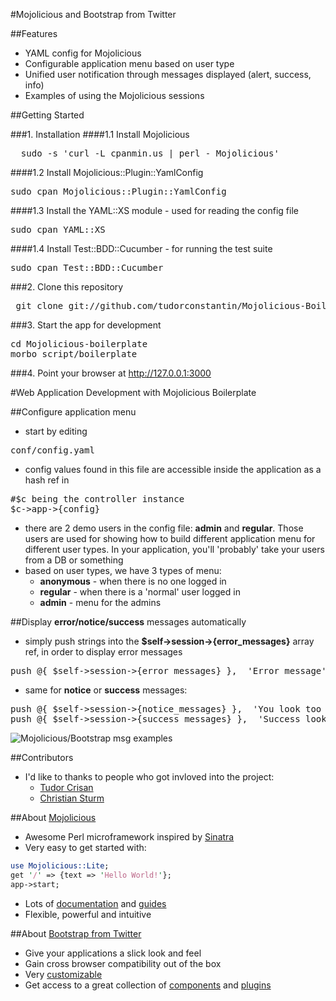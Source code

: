 #Mojolicious and Bootstrap from Twitter

##Features

* YAML config for Mojolicious
* Configurable application menu based on user type
* Unified user notification through messages displayed (alert, success, info)
* Examples of using the Mojolicious sessions


##Getting Started

###1. Installation
####1.1 Install Mojolicious
<pre>  sudo -s 'curl -L cpanmin.us | perl - Mojolicious'</pre>

####1.2 Install Mojolicious::Plugin::YamlConfig
<pre>sudo cpan Mojolicious::Plugin::YamlConfig</pre>

####1.3 Install the YAML::XS module - used for reading the config file
<pre>sudo cpan YAML::XS</pre>

####1.4 Install Test::BDD::Cucumber - for running the test suite
<pre>sudo cpan Test::BDD::Cucumber </pre>

###2. Clone this repository
<pre> git clone git://github.com/tudorconstantin/Mojolicious-Boilerplate.git</pre>

###3. Start the app for development
<pre>cd Mojolicious-boilerplate
morbo script/boilerplate</pre>

###4. Point your browser at http://127.0.0.1:3000

#Web Application Development with Mojolicious Boilerplate

##Configure application menu
* start by editing 
<pre>conf/config.yaml</pre>
* config values found in this file are accessible inside the application as a hash ref in
<pre>#$c being the controller instance
$c->app->{config}</pre>
* there are 2 demo users in the config file: **admin** and **regular**. Those users are used for showing how to build different application menu for different user types. In your application, you'll 'probably' take your users from a DB or something
* based on user types, we have 3 types of menu:
  * **anonymous** - when there is no one logged in
  * **regular** - when there is a 'normal' user logged in
  * **admin**   - menu for the admins

##Display **error/notice/success** messages automatically
* simply push strings into the **$self->session->{error_messages}** array ref, in order to display error messages
 <pre>push @{ $self->session->{error_messages} },  'Error message'</pre>
* same for **notice** or **success** messages:
<pre>push @{ $self->session->{notice_messages} },  'You look too good to be true';
push @{ $self->session->{success_messages} },  'Success looks good on anybody';</pre>

![Mojolicious/Bootstrap msg examples](https://github.com/tudorconstantin/Mojolicious-Boilerplate/wiki/images/mojo_messages.jpg)

##Contributors
* I'd like to thanks to people who got invloved into the project:
  * [Tudor Crisan](https://github.com/2dorr)
  * [Christian Sturm](http://reezer.org/)
 

##About [Mojolicious](http://mojolicio.us)

* Awesome Perl microframework inspired by [Sinatra](http://www.sinatrarb.com/)
* Very easy to get started with:

```perl
use Mojolicious::Lite;
get '/' => {text => 'Hello World!'};
app->start;
```

* Lots of [documentation](http://mojolicio.us/perldoc) and [guides](http://mojolicio.us/perldoc#GUIDES)
* Flexible, powerful and intuitive


##About [Bootstrap from Twitter](http://twitter.github.com/bootstrap/)
* Give your applications a slick look and feel
* Gain cross browser compatibility out of the box
* Very [customizable](http://twitter.github.com/bootstrap/download.html)
* Get access to a great collection of [components](http://twitter.github.com/bootstrap/components.html) and [plugins](http://twitter.github.com/bootstrap/javascript.html)
